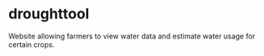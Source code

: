 # droughttool
Website allowing farmers to view water data and estimate water usage for certain crops.

